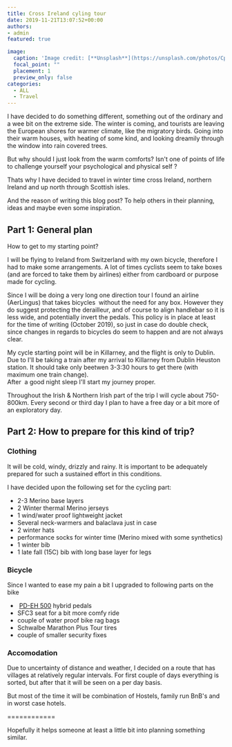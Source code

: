 ```yaml
---
title: Cross Ireland cyling tour
date: 2019-11-21T13:07:52+00:00
authors:
- admin
featured: true

image:
  caption: 'Image credit: [**Unsplash**](https://unsplash.com/photos/CpkOjOcXdUY)'
  focal_point: ""
  placement: 1
  preview_only: false
categories:
  - ALL
  - Travel
---
```



I have decided to do something different, something out of the ordinary and a wee bit on the extreme side. The winter is coming, and tourists are leaving the European shores for warmer climate, like the migratory birds. Going into their warm houses, with heating of some kind, and looking dreamily through the window into rain covered trees.

But why should I just look from the warm comforts? Isn't one of points of life to challenge yourself your psychological and physical self ?

Thats why I have decided to travel in winter time cross Ireland, northern Ireland and up north through Scottish isles.

And the reason of writing this blog post? To help others in their planning, ideas and maybe even some inspiration.

## Part 1: General plan

How to get to my starting point?

I will be flying to Ireland from Switzerland with my own bicycle, therefore I had to make some arrangements. A lot of times cyclists seem to take boxes (and are forced to take them by airlines) either from cardboard or purpose made for cycling.

Since I will be doing a very long one direction tour I found an airline (AerLingus) that takes bicycles  without the need for any box. However they do suggest protecting the derailleur, and of course to align handlebar so it is less wide, and potentially invert the pedals. This policy is in place at least for the time of writing (October 2019), so just in case do double check, since changes in regards to bicycles do seem to happen and are not always clear.

My cycle starting point will be in Killarney, and the flight is only to Dublin. Due to I'll be taking a train after my arrival to Killarney from Dublin Heuston station. It should take only beetwen 3-3:30 hours to get there (with maximum one train change).  
After  a good night sleep I'll start my journey proper.

Throughout the Irish & Northern Irish part of the trip I will cycle about 750-800km. Every second or third day I plan to have a free day or a bit more of an exploratory day.

## Part 2: How to prepare for this kind of trip?

### Clothing

It will be cold, windy, drizzly and rainy. It is important to be adequately prepared for such a sustained effort in this conditions.

I have decided upon the following set for the cycling part:

  * 2-3 Merino base layers
  * 2 Winter thermal Merino jerseys
  * 1 wind/water proof lightweight jacket
  * Several neck-warmers and balaclava just in case
  * 2 winter hats
  * performance socks for winter time (Merino mixed with some synthetics)
  * 1 winter bib
  * 1 late fall (15C) bib with long base layer for legs

### Bicycle

Since I wanted to ease my pain a bit I upgraded to following parts on the bike

  *  <a href="https://bike.shimano.com/en-US/product/component/shimano/PD-EH500.html" target="_blank" rel="noopener" data-saferedirecturl="https://www.google.com/url?q=https://bike.shimano.com/en-US/product/component/shimano/PD-EH500.html&source=gmail&ust=1572532067363000&usg=AFQjCNHq1NlSxt0iTXfN880-1_rzulo2rg">PD-EH 500</a> hybrid pedals
  * SFC3 seat for a bit more comfy ride
  * couple of water proof bike rag bags
  * Schwalbe Marathon Plus Tour tires
  * couple of smaller security fixes

### Accomodation

Due to uncertainty of distance and weather, I decided on a route that has villages at relatively regular intervals. For first couple of days everything is sorted, but after that it will be seen on a per day basis.

But most of the time it will be combination of Hostels, family run BnB's and in worst case hotels.

============

Hopefully it helps someone at least a little bit into planning something similar.
